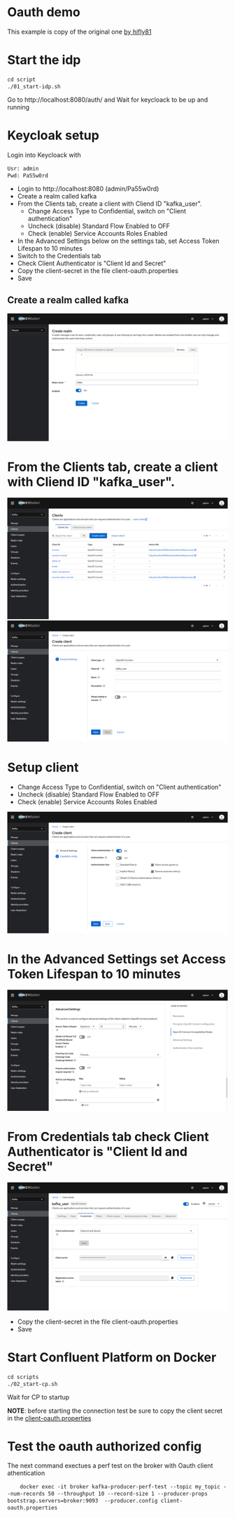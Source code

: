 # Oauth demo

This example is copy of the original one  [by hifly81](https://github.com/hifly81/kafka-examples/tree/master/kafka-oauth-kip-768)

# Start the idp

    cd script
    ./01_start-idp.sh

Go to http://localhost:8080/auth/ and Wait for keycloack to be up and running

# Keycloak setup

Login into Keycloack with 

    Usr: admin
    Pwd: Pa55w0rd

- Login to http://localhost:8080 (admin/Pa55w0rd)
- Create a realm called kafka
- From the Clients tab, create a client with Cliend ID "kafka_user".
    - Change Access Type to Confidential, switch on "Client authentication"
    - Uncheck (disable) Standard Flow Enabled to OFF
    - Check (enable) Service Accounts Roles Enabled
- In the Advanced Settings below on the settings tab, set Access Token Lifespan to 10 minutes
- Switch to the Credentials tab
- Check Client Authenticator is "Client Id and Secret"
- Copy the client-secret in the file client-oauth.properties
- Save

## Create a realm called kafka
![Create realm](images/01.png)
# From the Clients tab, create a client with Cliend ID "kafka_user".
![Create realm](images/02.png)
![Create realm](images/03.png)
# Setup client

- Change Access Type to Confidential, switch on "Client authentication"
- Uncheck (disable) Standard Flow Enabled to OFF
- Check (enable) Service Accounts Roles Enabled

![Create realm](images/04.png)

# In the Advanced Settings set Access Token Lifespan to 10 minutes
![Create realm](images/05.png)

# From Credentials tab check Client Authenticator is "Client Id and Secret"

![Create realm](images/06.png)

- Copy the client-secret in the file client-oauth.properties
- Save

# Start Confluent Platform on Docker

    cd scripts
    ./02_start-cp.sh

Wait for CP to startup

**NOTE**: before starting the connection test be sure to copy the client secret in the [client-oauth.properties](client-oauth.properties)

# Test the oauth authorized config


The next command exectues a perf test on the broker with Oauth client athentication

        docker exec -it broker kafka-producer-perf-test --topic my_topic --num-records 50 --throughput 10 --record-size 1 --producer-props bootstrap.servers=broker:9093  --producer.config client-oauth.properties

